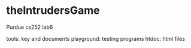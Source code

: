 # theIntrudersGame
Purdue cs252 lab6

tools: key and documents
playground: testing programs
htdoc: html files
